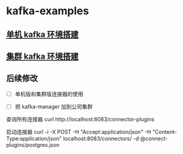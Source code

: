 # kafka-examples


## [单机 kafka 环境搭建](doc/docker%20kafka%20本地环境搭建(1个%20zookeeper%201个kafka).md)


## [集群 kafka 环境搭建](doc/docker%20kafka%20集群环境搭建(3个%20zookeeper%203个kafka).md)


## 后续修改

- [ ] 单机版和集群版连接器的使用
- [ ] 把 kafka-manager 加到公司集群


查询所有连接器
curl http://localhost:8083/connector-plugins

启动连接器
curl -i -X POST -H "Accept:application/json" -H "Content-Type:application/json" localhost:8083/connectors/ -d @connect-plugins/postgres.json
